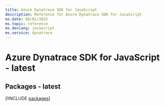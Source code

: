 ```yaml
---
title: Azure Dynatrace SDK for JavaScript
description: Reference for Azure Dynatrace SDK for JavaScript
ms.date: 08/01/2025
ms.topic: reference
ms.devlang: javascript
ms.service: dynatrace
---
```

# Azure Dynatrace SDK for JavaScript - latest
## Packages - latest
[!INCLUDE [packages](dynatrace-index.md)]